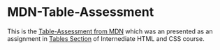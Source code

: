 # MDN-Table-Assessment

This is the [Table-Assessment from MDN](https://developer.mozilla.org/en-US/docs/Learn/HTML/Tables/Structuring_planet_data) which was an presented as an assignment in [Tables Section](https://www.theodinproject.com/lessons/node-path-intermediate-html-and-css-tables) of Internediate HTML and CSS course.